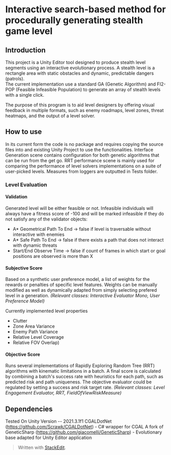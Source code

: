 # Interactive search-based method for procedurally  generating stealth game level
## Introduction

This project is a Unity Editor tool designed to produce stealth level segments using an interactive evolutionary process. A stealth level is a rectangle area with static obstacles and dynamic, predictable dangers (patrols).  
The current implementation use a standard GA (Genetic Algorithm) and FI2-POP (Feasible Infeasible Population) to generate an array of stealth levels with a single click.

The purpose of this program is to aid level designers by offering visual feedback in multiple formats, such as enemy roadmaps, level zones, threat heatmaps, and the output of a level solver.

## How to use
In its current form the code is no package and requires copying the source files into and existing Unity Project to use the functionalities. Interface Generation scene contains configuration for both genetic algorithms that can be run from the get go. RRT performance scene is mainly used for comparing the performance of level solvers implementations on a suite of user-picked levels. Measures from loggers are outputted in Tests folder.


### Level Evaluation
#### Validation
Generated level will be either feasible or not. Infeasible individuals will always have a fitness score of -100 and will be marked infeasible if they do not satisfy any of the validator objects:
 - A* Geometrical Path To End  -> false if level is traversable without interactive with enemies
 - A* Safe Path To End -> false if there exists a path that does not interact with dynamic threats
 - Start/End Observe Time -> false if count of frames in which start or goal positions are observed is more than X
 
 #### Subjective Score
Based on a synthetic user preference model, a list of weights for the rewards or penalties of specific level features.
Weights can be manually modified as well as dynamically adapted from simply selecting prefered level in a generation. *(Relevant classes: Interactive Evaluator Mono, User Preference Model)*

 Currently implemented level properties
 - Clutter
 - Zone Area Variance
 - Enemy Path Variance
 - Relative Level Coverage
 - Relative FOV Overlap)
 
 #### Objective Score
Runs several implementations of Rapidly Exploring Random Tree (RRT) algorithms with kinematic limitations in a batch. A final score is calculated by combining a batch's success rate with heuristics for each path, such as predicted risk and path uniqueness. The objective evaluator could be regulated by setting a success and risk target rate. *(Relevant classes: Level Engagement Evaluator, RRT, FieldOfViewRiskMeasure)*


## Dependencies
Tested On Unity Version -- 2021.3.1f1
CGALDotNet (https://github.com/Scrawk/CGALDotNet) - C# wrapper for CGAL
A fork of GeneticSharp (https://github.com/giacomelli/GeneticSharp) - Evolutionary base adapted for Unity Editor application






> Written with [StackEdit](https://stackedit.io/).